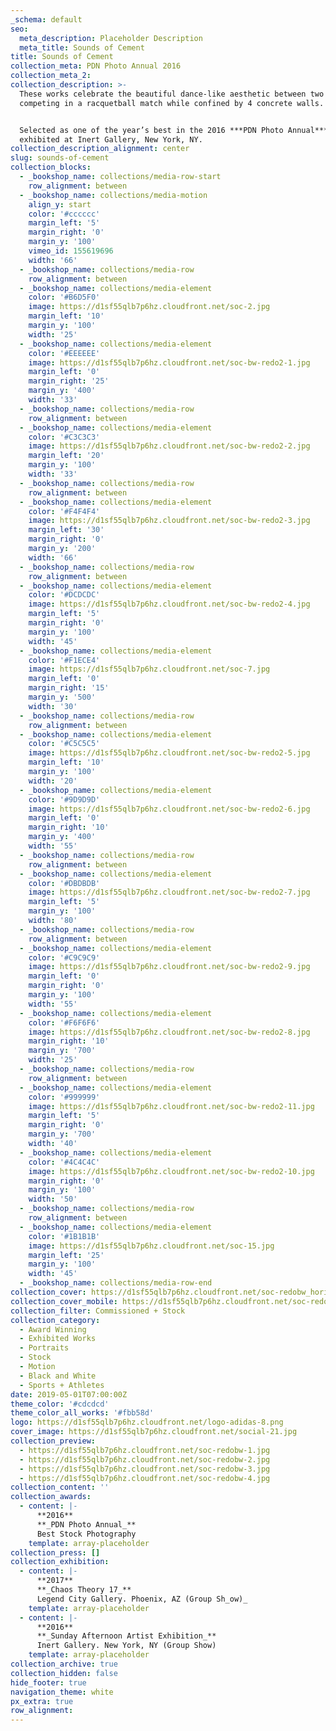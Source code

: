```yaml
---
_schema: default
seo:
  meta_description: Placeholder Description
  meta_title: Sounds of Cement
title: Sounds of Cement
collection_meta: PDN Photo Annual 2016
collection_meta_2:
collection_description: >-
  These works celebrate the beautiful dance-like aesthetic between two athletes
  competing in a racquetball match while confined by 4 concrete walls.


  Selected as one of the year’s best in the 2016 ***PDN Photo Annual*** and
  exhibited at Inert Gallery, New York, NY.
collection_description_alignment: center
slug: sounds-of-cement
collection_blocks:
  - _bookshop_name: collections/media-row-start
    row_alignment: between
  - _bookshop_name: collections/media-motion
    align_y: start
    color: '#cccccc'
    margin_left: '5'
    margin_right: '0'
    margin_y: '100'
    vimeo_id: 155619696
    width: '66'
  - _bookshop_name: collections/media-row
    row_alignment: between
  - _bookshop_name: collections/media-element
    color: '#B6D5F0'
    image: https://d1sf55qlb7p6hz.cloudfront.net/soc-2.jpg
    margin_left: '10'
    margin_y: '100'
    width: '25'
  - _bookshop_name: collections/media-element
    color: '#EEEEEE'
    image: https://d1sf55qlb7p6hz.cloudfront.net/soc-bw-redo2-1.jpg
    margin_left: '0'
    margin_right: '25'
    margin_y: '400'
    width: '33'
  - _bookshop_name: collections/media-row
    row_alignment: between
  - _bookshop_name: collections/media-element
    color: '#C3C3C3'
    image: https://d1sf55qlb7p6hz.cloudfront.net/soc-bw-redo2-2.jpg
    margin_left: '20'
    margin_y: '100'
    width: '33'
  - _bookshop_name: collections/media-row
    row_alignment: between
  - _bookshop_name: collections/media-element
    color: '#F4F4F4'
    image: https://d1sf55qlb7p6hz.cloudfront.net/soc-bw-redo2-3.jpg
    margin_left: '30'
    margin_right: '0'
    margin_y: '200'
    width: '66'
  - _bookshop_name: collections/media-row
    row_alignment: between
  - _bookshop_name: collections/media-element
    color: '#DCDCDC'
    image: https://d1sf55qlb7p6hz.cloudfront.net/soc-bw-redo2-4.jpg
    margin_left: '5'
    margin_right: '0'
    margin_y: '100'
    width: '45'
  - _bookshop_name: collections/media-element
    color: '#F1ECE4'
    image: https://d1sf55qlb7p6hz.cloudfront.net/soc-7.jpg
    margin_left: '0'
    margin_right: '15'
    margin_y: '500'
    width: '30'
  - _bookshop_name: collections/media-row
    row_alignment: between
  - _bookshop_name: collections/media-element
    color: '#C5C5C5'
    image: https://d1sf55qlb7p6hz.cloudfront.net/soc-bw-redo2-5.jpg
    margin_left: '10'
    margin_y: '100'
    width: '20'
  - _bookshop_name: collections/media-element
    color: '#9D9D9D'
    image: https://d1sf55qlb7p6hz.cloudfront.net/soc-bw-redo2-6.jpg
    margin_left: '0'
    margin_right: '10'
    margin_y: '400'
    width: '55'
  - _bookshop_name: collections/media-row
    row_alignment: between
  - _bookshop_name: collections/media-element
    color: '#DBDBDB'
    image: https://d1sf55qlb7p6hz.cloudfront.net/soc-bw-redo2-7.jpg
    margin_left: '5'
    margin_y: '100'
    width: '80'
  - _bookshop_name: collections/media-row
    row_alignment: between
  - _bookshop_name: collections/media-element
    color: '#C9C9C9'
    image: https://d1sf55qlb7p6hz.cloudfront.net/soc-bw-redo2-9.jpg
    margin_left: '0'
    margin_right: '0'
    margin_y: '100'
    width: '55'
  - _bookshop_name: collections/media-element
    color: '#F6F6F6'
    image: https://d1sf55qlb7p6hz.cloudfront.net/soc-bw-redo2-8.jpg
    margin_right: '10'
    margin_y: '700'
    width: '25'
  - _bookshop_name: collections/media-row
    row_alignment: between
  - _bookshop_name: collections/media-element
    color: '#999999'
    image: https://d1sf55qlb7p6hz.cloudfront.net/soc-bw-redo2-11.jpg
    margin_left: '5'
    margin_right: '0'
    margin_y: '700'
    width: '40'
  - _bookshop_name: collections/media-element
    color: '#4C4C4C'
    image: https://d1sf55qlb7p6hz.cloudfront.net/soc-bw-redo2-10.jpg
    margin_right: '0'
    margin_y: '100'
    width: '50'
  - _bookshop_name: collections/media-row
    row_alignment: between
  - _bookshop_name: collections/media-element
    color: '#1B1B1B'
    image: https://d1sf55qlb7p6hz.cloudfront.net/soc-15.jpg
    margin_left: '25'
    margin_y: '100'
    width: '45'
  - _bookshop_name: collections/media-row-end
collection_cover: https://d1sf55qlb7p6hz.cloudfront.net/soc-redobw_horizontal-1.jpg
collection_cover_mobile: https://d1sf55qlb7p6hz.cloudfront.net/soc-redobw_vertical-1.jpg
collection_filter: Commissioned + Stock
collection_category:
  - Award Winning
  - Exhibited Works
  - Portraits
  - Stock
  - Motion
  - Black and White
  - Sports + Athletes
date: 2019-05-01T07:00:00Z
theme_color: '#cdcdcd'
theme_color_all_works: '#fbb58d'
logo: https://d1sf55qlb7p6hz.cloudfront.net/logo-adidas-8.png
cover_image: https://d1sf55qlb7p6hz.cloudfront.net/social-21.jpg
collection_preview:
  - https://d1sf55qlb7p6hz.cloudfront.net/soc-redobw-1.jpg
  - https://d1sf55qlb7p6hz.cloudfront.net/soc-redobw-2.jpg
  - https://d1sf55qlb7p6hz.cloudfront.net/soc-redobw-3.jpg
  - https://d1sf55qlb7p6hz.cloudfront.net/soc-redobw-4.jpg
collection_content: ''
collection_awards:
  - content: |-
      **2016**  
      **_PDN Photo Annual_**   
      Best Stock Photography
    template: array-placeholder
collection_press: []
collection_exhibition:
  - content: |-
      **2017**  
      **_Chaos Theory 17_**  
      Legend City Gallery. Phoenix, AZ (Group Sh_ow)_
    template: array-placeholder
  - content: |-
      **2016**  
      **_Sunday Afternoon Artist Exhibition_**  
      Inert Gallery. New York, NY (Group Show)
    template: array-placeholder
collection_archive: true
collection_hidden: false
hide_footer: true
navigation_theme: white
px_extra: true
row_alignment:
---
```

